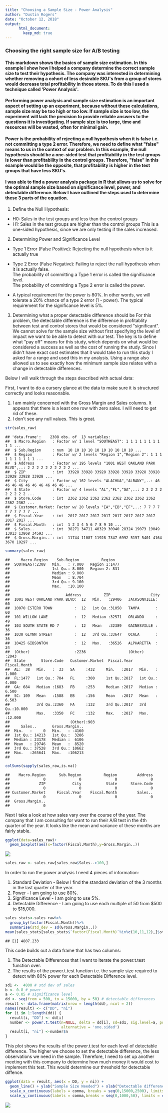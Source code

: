 ```yaml
---
title: "Choosing a Sample Size - Power Analysis"
author: "Dustin Rogers"
date: "October 12, 2018"
output:
      html_document:
        keep_md: true
---
```




   
### Choosing the right sample size for A/B testing
#### This markdown shows the basics of sample size estimation. In this example I show how I helped a company determine the correct sample size to test their hypothesis. The company was interested in determining whether removing a cohort of less desirable SKU's from a group of stores would decrease total profitability in those stores. To do this I used a technique called 'Power Analysis'.

#### Performing power analysis and sample size estimation is an important aspect of setting up an experiment, because without these calculations, sample size may be too high or too low. If sample size is too low, the experiment will lack the precision to provide reliable answers to the questions it is investigating. If sample size is too large, time and resources will be wasted, often for minimal gain. 

#### Power is the probability of rejecting a null hypothesis when it is false i.e. not committing a type 2 error. Therefore, we need to define what "false" means to us in the context of our problem. In this example, the null hypothesis should be a one-sided test that profitability in the test groups is lower than profitability in the control groups. Therefore, "false" in this example would be the opposite, that profitability is higher in the test groups that have less SKU's.

#### I was able to find a power analysis package in R that allows us to solve for the optimal sample size based on significance level, power, and detectable difference. Below I have outlined the steps used to determine these 3 parts of the equation.
1. Define the Null Hypothesis:
- H0: Sales in the test groups and less than the control groups
- H1: Sales in the test groups are higher than the control groups
This is a one-sided hypothesis, since we are only testing if the sales increased.

2. Determining Power and Significance Level
- Type 1 Error (False Positive): Rejecting the null hypothesis when is it actually true 
- Type 2 Error (False Negative): Failing to reject the null hypothesis when it is actually false.      
The probability of committing a Type 1 error is called the significance level.    
The probability of committing a Type 2 error is called the power.

- A typical requirement for the power is 80%. In other words, we will tolerate a 20% chance of a type 2 error (1 - power). The typical requirement for the significance level is 5%.

3. Determining what a proper detectable difference should be
For this problem, the detectable difference is the difference in profitablity between test and control stores that would be considered "significant". We cannot solve for the sample size without first specifying the level of impact we want to be able to detect with our test. The key is to define what "pay off" means for this study, which depends on what would be considered a success as well as the cost of running the study. Since I didn't have exact cost estimates that it would take to run this study I asked for a range and used this in my analysis. Using a range also allowed us to see exactly how the minimum sample size relates with a change in detectable differences. 

Below I will walk through the steps described with actual data:

First, I want to do a cursery glance at the data to make sure it is structured correctly and looks reasonable.                                   
1. I am mainly concerned with the Gross Margin and Sales columns. It appears that there is a least one row with zero sales. I will need to get rid of these.  
2. I don't see any null values. This is great.

```r
str(sales_raw)
```

```
## 'data.frame':	2308 obs. of  13 variables:
##  $ Macro.Region   : Factor w/ 1 level "SOUTHEAST": 1 1 1 1 1 1 1 1 1 1 ...
##  $ Sub.Region     : num  10 10 10 10 10 10 10 10 10 10 ...
##  $ Region         : Factor w/ 2 levels "Region 1","Region 2": 1 1 1 1 1 1 1 1 1 1 ...
##  $ Address        : Factor w/ 195 levels "1001 WEST OAKLAND PARK BLVD",..: 2 2 2 2 2 2 2 2 2 2 ...
##  $ ZIP            : int  33928 33928 33928 33928 33928 33928 33928 33928 33928 33928 ...
##  $ City           : Factor w/ 162 levels "ALACHUA","ALBANY",..: 46 46 46 46 46 46 46 46 46 46 ...
##  $ State          : Factor w/ 4 levels "AL","FL","GA",..: 2 2 2 2 2 2 2 2 2 2 ...
##  $ Store.Code     : int  2362 2362 2362 2362 2362 2362 2362 2362 2362 2362 ...
##  $ Customer.Market: Factor w/ 20 levels "EA","EB","EF",..: 7 7 7 7 7 7 7 7 7 7 ...
##  $ Fiscal.Year    : int  2017 2017 2017 2017 2017 2017 2017 2017 2017 2017 ...
##  $ Fiscal.Month   : int  1 2 3 4 5 6 7 8 9 10 ...
##  $ Sales..        : int  38271 34711 40329 30940 28324 19073 19049 13013 13868 34593 ...
##  $ Gross.Margin.. : int  11744 11087 11928 7347 6992 5157 5401 4164 3670 10297 ...
```

```r
summary(sales_raw)
```

```
##     Macro.Region    Sub.Region          Region    
##  SOUTHEAST:2308   Min.   : 7.000   Region 1:1477  
##                   1st Qu.: 8.000   Region 2: 831  
##                   Median : 9.000                  
##                   Mean   : 8.704                  
##                   3rd Qu.: 9.100                  
##                   Max.   :10.100                  
##                                                   
##                         Address          ZIP                  City     
##  1001 WEST OAKLAND PARK BLVD:  12   Min.   :29406   JACKSONVILLE:  60  
##  10070 ESTERO TOWN          :  12   1st Qu.:31058   TAMPA       :  60  
##  101 WILLOW LANE            :  12   Median :32571   ORLANDO     :  49  
##  103 SOUTH STATE RD 7       :  12   Mean   :32389   GAINESVILLE :  36  
##  1030 GLYNN STREET          :  12   3rd Qu.:33647   OCALA       :  36  
##  10425 GIBSONTON            :  12   Max.   :36526   ALPHARETTA  :  24  
##  (Other)                    :2236                   (Other)     :2043  
##  State       Store.Code   Customer.Market  Fiscal.Year    Fiscal.Month   
##  AL:  38   Min.   :  33   SA     :432     Min.   :2017   Min.   : 1.000  
##  FL:1477   1st Qu.: 704   FL     :300     1st Qu.:2017   1st Qu.: 4.000  
##  GA: 684   Median :1683   FB     :253     Median :2017   Median : 6.500  
##  SC: 109   Mean   :1588   EB     :156     Mean   :2017   Mean   : 6.503  
##            3rd Qu.:2360   FA     :132     3rd Qu.:2017   3rd Qu.:10.000  
##            Max.   :3350   FC     :132     Max.   :2017   Max.   :12.000  
##                           (Other):903                                    
##     Sales..       Gross.Margin..  
##  Min.   :     0   Min.   : -4160  
##  1st Qu.: 14213   1st Qu.:  3206  
##  Median : 23178   Median :  6106  
##  Mean   : 29746   Mean   :  8520  
##  3rd Qu.: 37528   3rd Qu.: 10662  
##  Max.   :265641   Max.   :106213  
## 
```

```r
colSums(sapply(sales_raw,is.na))
```

```
##    Macro.Region      Sub.Region          Region         Address 
##               0               0               0               0 
##             ZIP            City           State      Store.Code 
##               0               0               0               0 
## Customer.Market     Fiscal.Year    Fiscal.Month         Sales.. 
##               0               0               0               0 
##  Gross.Margin.. 
##               0
```

Next I take a look at how sales vary over the course of the year. The company that I am consulting for want to run their A/B test in the 4th quarter of the year. It looks like the mean and variance of these months are fairly stable.

```r
ggplot(data=sales_raw)+
  geom_boxplot(aes(x=factor(Fiscal.Month),y=Gross.Margin..))
```

![](Sample_Size_Markdown_files/figure-html/unnamed-chunk-2-1.png)<!-- -->

```r
sales_raw <- sales_raw[sales_raw$Sales..>100,]
```

In order to run the power analysis I need 4 pieces of information:       
1. Standard Deviation - Below I find the standard deviation of the 3 months in the last quarter of the year.       
2. Power - I am going to use 80%.           
3. Significance Level - I am going to use 5%.           
4. Detectable Difference - I am going to use each multiple of 50 from $500 to $15,000.              

```r
sales_stats<-sales_raw%>%
  group_by(factor(Fiscal.Month))%>%
  summarise(std_dev = sd(Gross.Margin..))
mean(sales_stats[sales_stats$`factor(Fiscal.Month)`%in%c(10,11,12),]$std_dev)
```

```
## [1] 4807.233
```


This code builds out a data frame that has two columns:  
1. The Detectable Differences that I want to iterate the power.t.test function over.   
2. The results of the power.t.test function i.e. the sample size required to detect with 80% power for each Detectable Difference level. 

```r
sd1 <-  4800 # std dev of sales
b <- 0.8 # power 
a <- 0.05 # significance level
dd <- seq(from = 500, to = 15000, by = 50) # detectable differences
result <- data.frame(matrix(nrow = length(dd), ncol = 2))
names(result) <- c("DD", "ni")
for (i in 1:length(dd)) {
  result[i, "DD"] <- dd[i]
  number <- power.t.test(n=NULL, delta = dd[i], sd=sd1, sig.level=a, power=b,
                         alternative = 'one.sided')  
  result[i, "ni"] <-number$n
}
```

This plot shows the results of the power.t.test for each level of detectable difference. The higher we choose to set the detectable difference, the less observations we need in the sample. Therefore, I need to set up another meeting with this company to determine how much money it would cost to implement this test. This would determine our threshold for detectable diffence.

```r
ggplot(data = result, aes(x = DD, y = ni)) +
  geom_line() + ylab("Sample Size Needed") + xlab("Detectable difference in $") + 
  scale_x_continuous(labels = comma, breaks = seq(0,15000,2500), limits = c(0,15000)) +
  scale_y_continuous(labels = comma,breaks = seq(0,1000,50), limits = c(0,500))
```

![](Sample_Size_Markdown_files/figure-html/unnamed-chunk-5-1.png)<!-- -->



```

